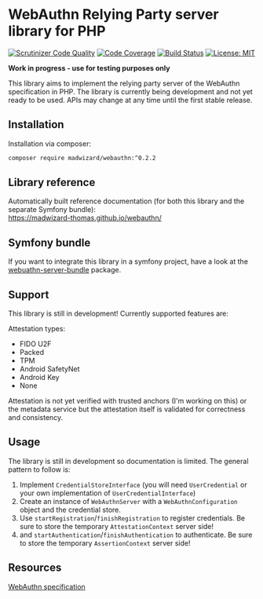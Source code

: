 WebAuthn Relying Party server library for PHP
=============================================

[![Scrutinizer Code Quality](https://scrutinizer-ci.com/g/madwizard-thomas/webauthn-server/badges/quality-score.png?b=master)](https://scrutinizer-ci.com/g/madwizard-thomas/webauthn-server/?branch=master)
[![Code Coverage](https://scrutinizer-ci.com/g/madwizard-thomas/webauthn-server/badges/coverage.png?b=master)](https://scrutinizer-ci.com/g/madwizard-thomas/webauthn-server/?branch=master)
[![Build Status](https://scrutinizer-ci.com/g/madwizard-thomas/webauthn-server/badges/build.png?b=master)](https://scrutinizer-ci.com/g/madwizard-thomas/webauthn-server/build-status/master)
[![License: MIT](https://img.shields.io/badge/License-MIT-yellow.svg)](https://opensource.org/licenses/MIT)

**Work in progress - use for testing purposes only**

This library aims to implement the relying party server of the WebAuthn specification in PHP. The library is currently being development and not yet ready to be used. APIs may change at any time until the first stable release.

Installation
------------
Installation via composer:
```bash
composer require madwizard/webauthn:^0.2.2
```

Library reference
-----------------
Automatically built reference documentation (for both this library and the separate Symfony bundle): \
https://madwizard-thomas.github.io/webauthn/

Symfony bundle
--------------

If you want to integrate this library in a symfony project, have a look at the [webuathn-server-bundle](https://github.com/madwizard-thomas/webauthn-server-bundle) package.

Support
-------

This library is still in development! Currently supported features are:

Attestation types:
- FIDO U2F
- Packed
- TPM
- Android SafetyNet
- Android Key 
- None

Attestation is not yet verified with trusted anchors (I'm working on this) or the metadata service but the attestation itself is validated for correctness and consistency.

Usage
-----

The library is still in development so documentation is limited. The general pattern to follow is:

1. Implement `CredentialStoreInterface` (you will need `UserCredential` or your own implementation of `UserCredentialInterface`)
2. Create an instance of `WebAuthnServer` with a `WebAuthnConfiguration` object and the credential store.
3. Use `startRegistration`/`finishRegistration` to register credentials. Be sure to store the temporary `AttestationContext` server side! 
4. and `startAuthentication`/`finishAuthentication` to authenticate. Be sure to store the temporary `AssertionContext` server side! 
    
Resources
---------
[WebAuthn specification](https://www.w3.org/TR/webauthn/)

